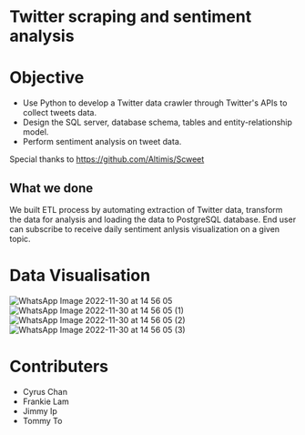 # Twitter scraping and sentiment analysis

# Objective
* Use Python to develop a Twitter data crawler through Twitter's APIs to collect tweets data.
* Design the SQL server, database schema, tables and entity-relationship model.
* Perform sentiment analysis on tweet data.

Special  thanks to https://github.com/Altimis/Scweet

## What we done

We built ETL process by automating extraction of Twitter data, transform the data for analysis and loading the data to PostgreSQL database. End user can subscribe to receive daily sentiment anlysis visualization on a given topic.


# Data Visualisation

![WhatsApp Image 2022-11-30 at 14 56 05](https://user-images.githubusercontent.com/112617394/204728929-54f8f19b-f0c3-46b1-b42c-411f04c2658e.jpeg)
![WhatsApp Image 2022-11-30 at 14 56 05 (1)](https://user-images.githubusercontent.com/112617394/204728936-905b31de-a9c4-4b1b-9680-2ce91b82e17d.jpeg)
![WhatsApp Image 2022-11-30 at 14 56 05 (2)](https://user-images.githubusercontent.com/112617394/204728938-292778d0-8f5f-4588-a5b9-885e40785e88.jpeg)
![WhatsApp Image 2022-11-30 at 14 56 05 (3)](https://user-images.githubusercontent.com/112617394/204728944-8522168f-e5eb-4510-a672-fc7621460105.jpeg)



# Contributers
* Cyrus Chan
* Frankie Lam
* Jimmy Ip
* Tommy To
